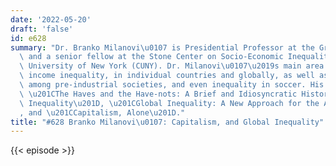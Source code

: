 ```yaml
---
date: '2022-05-20'
draft: 'false'
id: e628
summary: "Dr. Branko Milanovi\u0107 is Presidential Professor at the Graduate Center\
  \ and a senior fellow at the Stone Center on Socio-Economic Inequality at The City\
  \ University of New York (CUNY). Dr. Milanovi\u0107\u2019s main area of work is\
  \ income inequality, in individual countries and globally, as well as historically,\
  \ among pre-industrial societies, and even inequality in soccer. His books include\
  \ \u201CThe Haves and the Have-nots: A Brief and Idiosyncratic History of Global\
  \ Inequality\u201D, \u201CGlobal Inequality: A New Approach for the Age of Globalization\u201D\
  , and \u201CCapitalism, Alone\u201D."
title: "#628 Branko Milanovi\u0107: Capitalism, and Global Inequality"
---
```

{{< episode >}}
